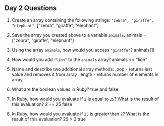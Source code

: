 ## Day 2 Questions

1. Create an array containing the following strings: `"zebra", "giraffe", "elephant"`.
["zebra", "giraffe", "elephant"]

1. Save the array you created above to a variable `animals`.
animals = ["zebra", "giraffe", "elephant"]

1. Using the array `animals`, how would you access `"giraffe"`?
animals(1)

1. How would you add `"lion"` to the `animals` array?
animals << "lion"

1. Name and describe two additional array methods:
.pop - returns last value and removes it from array
.length - returns number of elements in array

1. What are the boolean values in Ruby?
true and false

1. In Ruby, how would you evaluate if `2` is equal to `25`? What is the result of this evaluation?
2 == 25
false

1. In Ruby, how would you evaluate if `25` is greater than `2`? What is the result of this evaluation?
25 > 2
true
